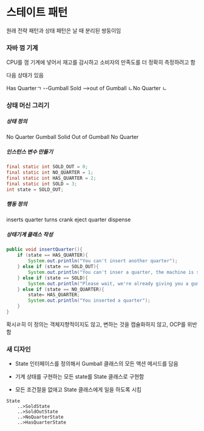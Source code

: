 # 스테이트 패턴

원래 전략 패턴과 상태 패턴은 날 때 분리된 쌍둥이임

### 자바 껌 기계

CPU를 껌 기계에 넣어서 재고를 감시하고 소비자의 만족도를 더 정확히 측정하려고 함

다음 상태가 있음

Has Quarterㄱ --Gumball Sold -->out of Gumball
ㄴNo Quarter    ㄴ

### 상태 머신 그리기

##### 상태 정의
No Quarter
Gumball Solid
Out of Gumball
No Quarter

##### 인스턴스 변수 만들기

```java
final static int SOLD_OUT = 0;
final static int NO_QUARTER = 1;
final static int HAS_QUARTER = 2;
final static int SOLD = 3;
int state = SOLD_OUT;
```

##### 행동 정의

inserts quarter
turns crank
eject quarter
dispense

##### 상태기계 클래스 작성

```java
public void insertQuarter(){
    if (state == HAS_QUARTER){
        System.out.println("You can't insert another quarter");
    } else if (state == SOLD_OUT){
        System.out.println("You can't inser a quarter, the machine is sold out");
    } else if (state == SOLD){
        System.out.println("Please wait, we're already giving you a gumball");
    } else if (state == NO_QUARTER){
        state= HAS_QUARTER;
        System.out.println("You inserted a quarter");
    }
}
```

확시ㄹ히 이 정의는 객체지향적이지도 않고, 변하는 것을 캡슐화하지 않고, OCP를 위반함

### 새 디자인

* State 인터페이스를 정의해서 Gumball 클래스의 모든 액션 메서드를 담음

* 기계 상태를 구현하는 모든 state를 State 클래스로 구현함

* 모든 조건절을 없애고 State 클래스에게 일을 하도록 시킴

```
State
    ..>SoldState
    ..>SoldOutState
    ..>NoQuarterState
    ..>HasQuarterState
```